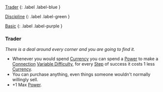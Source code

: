 
[Trader](Game/Character-Development#Trader)
{: .label .label-blue }

[Discipline](Game/Character-Development#Discipline)
{: .label .label-green }

[Basic](Game/Character-Development#Basic)
{: .label .label-purple }
### Trader
*There is a deal around every corner and you are going to find it.*
* Whenever you would spend [Currency](Game/Handling-Equipment#Currency) you can spend a [Power](Game/Core/Blocks/Power) to make a [Connection](Game/Core/Communication#Connection) [Variable Difficulty](Game/Core/Skills#Variable%20Difficulty), for every [Step](Game/Core/Skills#Step) of success it costs 1 less [Currency](Game/Handling-Equipment#Currency). 
* You can purchase anything, even things someone wouldn't normally willingly sell.
* +1 Max [Power](Game/Core/Blocks/Power).